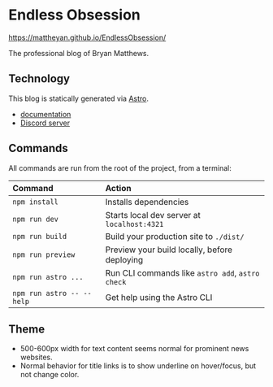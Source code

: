 Endless Obsession
=================

https://mattheyan.github.io/EndlessObsession/

The professional blog of Bryan Matthews.

Technology
----------

This blog is statically generated via [Astro](https://astro.build/).

- [documentation](https://docs.astro.build)
- [Discord server](https://astro.build/chat)

Commands
--------

All commands are run from the root of the project, from a terminal:

| Command                   | Action                                           |
| :------------------------ | :----------------------------------------------- |
| `npm install`             | Installs dependencies                            |
| `npm run dev`             | Starts local dev server at `localhost:4321`      |
| `npm run build`           | Build your production site to `./dist/`          |
| `npm run preview`         | Preview your build locally, before deploying     |
| `npm run astro ...`       | Run CLI commands like `astro add`, `astro check` |
| `npm run astro -- --help` | Get help using the Astro CLI                     |

Theme
-----

* 500-600px width for text content seems normal for prominent news websites.
* Normal behavior for title links is to show underline on hover/focus, but not change color.
